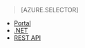 > [AZURE.SELECTOR]
- [Portal](/documentation/articles/media-services-manage-content#encode)
- [.NET](/documentation/articles/media-services-dotnet-encode-asset)
- [REST API](/documentation/articles/media-services-rest-encode-asset)
